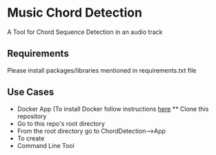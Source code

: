 # Music Chord Detection
A Tool for Chord Sequence Detection in an audio track

## Requirements
Please install packages/libraries mentioned in requirements.txt file

## Use Cases
* Docker App (To install Docker follow instructions [here](https://docs.docker.com/get-docker/)
 ** Clone this repository
 * Go to this repo's root directory
 * From the root directory go to ChordDetection-->App
 * To create
* Command Line Tool





